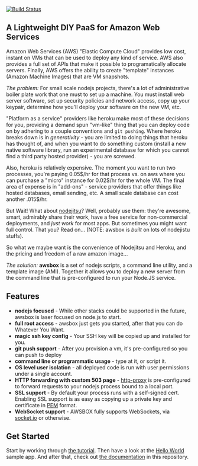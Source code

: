 [![Build Status](https://travis-ci.org/mozilla/awsbox.png?branch=master)](https://travis-ci.org/mozilla/awsbox)

## A Lightweight DIY PaaS for Amazon Web Services

Amazon Web Services (AWS) "Elastic Compute Cloud" provides low cost, instant
on VMs that can be used to deploy any kind of service.  AWS also provides a
full set of APIs that make it possible to programatically allocate servers.
Finally, AWS offers the ability to create "template" instances (Amazon Machine
Images) that are VM snapshots.

*The problem:* For small scale nodejs projects, there's a lot of
administrative boiler plate work that one must to set up a machine.
You must install web server software, set up security policies and network
access, copy up your keypair, determine how you'll deploy your software on the
new VM, etc.

"Platform as a service" providers like heroku make most of these decisions for
you, providing a demand spun "vm-like" thing that you can deploy code on by
adhering to a couple conventions and `git pushing`.  Where heroku breaks down
is in *generativity* - you are limited to doing things that heroku has thought
of, and when you want to do something custom (install a new native software
library, run an experimental database for which you cannot find a third party
hosted provider) - you are screwed.

Also, heroku is relatively expensive.  The moment you want to run two
processes, you're paying 0.05$/hr for that process vs. on aws where
you can purchase a "micro" instance for 0.02$/hr for the whole VM.
The final area of expense is in "add-ons" - service providers that offer
things like hosted databases, email sending, etc.  A small scale database
can cost another .015$/hr.

But Wait!  What about [nodejitsu]?  Well, probably use them: they're
awesome, smart, admirably share their work, have a free service for
non-commercial deployments, and *just work* for most apps.  But
sometimes you might want full control.  That you?  Read on...  (NOTE:
awsbox is *built* on lots of nodejistu stuffs).

  [nodejitsu]: http://nodejitsu.com/

So what we maybe want is the convenience of Nodejitsu and Heroku, and the
pricing and freedom of a raw amazon image...

*The solution:* **awsbox** is a set of nodejs scripts, a command line utility,
and a template image (AMI).  Together it allows you to deploy a new server
from the command line that is pre-configured to run your Node.JS service.

## Features

  * **nodejs focused** - While other stacks could be supported in the future,
    awsbox is laser focused on node.js to start.
  * **full root access** - awsbox just gets you started, after that you can do
    Whatever You Want.
  * **magic ssh key config** - Your SSH key will be copied up and installed for you.
  * **git push support** - After you provision a vm, it's pre-configured so you can
    push to deploy
  * **command line or programmatic usage** - type at it, or script it.
  * **OS level user isolation** - all deployed code is run with user permissions under
    a single account.
  * **HTTP forwarding with custom 503 page** - [http-proxy] is pre-configured to forward
    requests to your nodejs process bound to a local port.
  * **SSL support** - By default your process runs with a self-signed cert.  Enabling
    SSL support is as easy as copying up a private key and certificate in [PEM] format.
  * **WebSocket support** - AWSBOX fully supports WebSockets, via [socket.io] or otherwise.

  [http-proxy]: https://github.com/nodejitsu/node-http-proxy
  [PEM]: http://en.wikipedia.org/wiki/X.509
  [socket.io]: http://socket.io

## Get Started

Start by working through [the tutorial].  Then have a look at the [Hello World] sample app.
And after that, check out [the documentation] in this repository.

  [the tutorial]: https://github.com/mozilla/awsbox/blob/master/doc/TUTORIAL.md
  [Hello World]: https://github.com/lloyd/awsbox-helloworld
  [the documentation]: https://github.com/mozilla/awsbox/tree/master/doc
